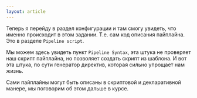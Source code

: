 ```yaml
---
layout: article
---
```

Теперь я перейду в раздел конфигурации и там смогу увидеть, что именно происходит в этом задании. Т.е. сам код описания пайплайна. Это в разделе `Pipeline script`.

Мы можем здесь увидеть пункт `Pipeline Syntax`, эта штука не проверяет наш скрипт пайплайна, но позволяет создать скрипт из шаблона. И вот эта штука, по сути генератор директив, которая сильно упрощает нам жизнь.

Сами пайплайны могут быть описаны в скриптовой и декларативной манере, мы поговорим об этом дальше в курсе.
